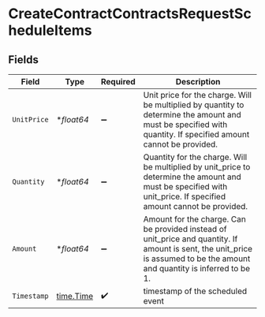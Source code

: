 # CreateContractContractsRequestScheduleItems


## Fields

| Field                                                                                                                                                                      | Type                                                                                                                                                                       | Required                                                                                                                                                                   | Description                                                                                                                                                                |
| -------------------------------------------------------------------------------------------------------------------------------------------------------------------------- | -------------------------------------------------------------------------------------------------------------------------------------------------------------------------- | -------------------------------------------------------------------------------------------------------------------------------------------------------------------------- | -------------------------------------------------------------------------------------------------------------------------------------------------------------------------- |
| `UnitPrice`                                                                                                                                                                | **float64*                                                                                                                                                                 | :heavy_minus_sign:                                                                                                                                                         | Unit price for the charge. Will be multiplied by quantity to determine the amount and must be specified with quantity. If specified amount cannot be provided.             |
| `Quantity`                                                                                                                                                                 | **float64*                                                                                                                                                                 | :heavy_minus_sign:                                                                                                                                                         | Quantity for the charge. Will be multiplied by unit_price to determine the amount and must be specified with unit_price. If specified amount cannot be provided.           |
| `Amount`                                                                                                                                                                   | **float64*                                                                                                                                                                 | :heavy_minus_sign:                                                                                                                                                         | Amount for the charge. Can be provided instead of unit_price and quantity. If amount is sent, the unit_price is assumed to be the amount and quantity is inferred to be 1. |
| `Timestamp`                                                                                                                                                                | [time.Time](https://pkg.go.dev/time#Time)                                                                                                                                  | :heavy_check_mark:                                                                                                                                                         | timestamp of the scheduled event                                                                                                                                           |